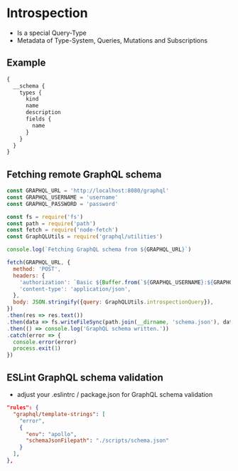 # Introspection

* Is a special Query-Type
* Metadata of Type-System, Queries, Mutations and Subscriptions

## Example

```graphql
{
  __schema {
    types {
      kind
      name
      description
      fields {
        name
      }
    }
  }
}
```

## Fetching remote GraphQL schema

```javascript
const GRAPHQL_URL = 'http://localhost:8080/graphql'
const GRAPHQL_USERNAME = 'username'
const GRAPHQL_PASSWORD = 'password'

const fs = require('fs')
const path = require('path')
const fetch = require('node-fetch')
const GraphQLUtils = require('graphql/utilities')

console.log(`Fetching GraphQL schema from ${GRAPHQL_URL}`)

fetch(GRAPHQL_URL, {
  method: 'POST',
  headers: {
    'authorization': `Basic ${Buffer.from(`${GRAPHQL_USERNAME}:${GRAPHQL_PASSWORD}`).toString('base64')}`,
    'content-type': 'application/json',
  },
  body: JSON.stringify({query: GraphQLUtils.introspectionQuery}),
})
.then(res => res.text())
.then(data => fs.writeFileSync(path.join(__dirname, 'schema.json'), data))
.then(() => console.log('GraphQL schema written.'))
.catch(error => {
  console.error(error)
  process.exit(1)
})
```

## ESLint GraphQL schema validation

* adjust your .eslintrc / package.json for GraphQL schema validation

```json
"rules": {
  "graphql/template-strings": [
    "error",
    {
      "env": "apollo",
      "schemaJsonFilepath": "./scripts/schema.json"
    }
  ],
},
```
